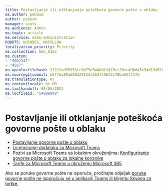```yaml
---
title: Postavljanje ili otklanjanje poteškoća govorne pošte u oblaku
ms.author: pebaum
author: pebaum
manager: scotv
ms.audience: Admin
ms.topic: article
ms.service: o365-administration
ROBOTS: NOINDEX, NOFOLLOW
localization_priority: Priority
ms.collection: Adm_O365
ms.custom:
- "9002347"
- "4567"
ms.openlocfilehash: 3122fad95953cc0d75e5440dff415cc20ec496d45e94d13d6102d6f5659b332c
ms.sourcegitcommit: b5f7da89a650d2915dc652449623c78be6247175
ms.translationtype: MT
ms.contentlocale: hr-HR
ms.lasthandoff: 08/05/2021
ms.locfileid: "54086048"
---
```

# <a name="set-up-or-troubleshoot-cloud-voicemail"></a>Postavljanje ili otklanjanje poteškoća govorne pošte u oblaku

- [Postavljanje govorne pošte u oblaku](https://docs.microsoft.com/microsoftteams/set-up-phone-system-voicemail) 
- [Licenciranje dodataka za Microsoft Teams](https://docs.microsoft.com/microsoftteams/teams-add-on-licensing/microsoft-teams-add-on-licensing) 
- Pozivi za Microsoft Teams sa lokalnim okruženjima: [Konfiguriranje govorne pošte u oblaku za lokalne korisnike](https://docs.microsoft.com/skypeforbusiness/hybrid/configure-cloud-voicemail) 
- [Tarife za Microsoft Teams u okruženju Microsoft 365](https://docs.microsoft.com//microsoftteams/calling-plans-for-office-365) 

Ako se poruke govorne pošte ne isporuče, pročitajte odjeljak [poruke govorne pošte ne isporučuju se u aplikaciji Teams ili klijentu Skypea za tvrtke](https://docs.microsoft.com/SkypeForBusiness/troubleshoot/hybrid-phone-system/voicemails-not-delivered).